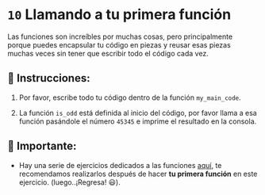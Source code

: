 # `10` Llamando a tu primera función

Las funciones son increíbles por muchas cosas, pero principalmente porque puedes encapsular tu código
en piezas y reusar esas piezas muchas veces sin tener que escribir todo el código cada vez.

## 📝 Instrucciones:

1. Por favor, escribe todo tu código dentro de la función `my_main_code`.

2. La función `is_odd` está definida al inicio del código, por favor llama a esa función pasándole el número `45345` e imprime el resultado en la consola.

## :mag_right: Importante:

 + Hay una serie de ejercicios dedicados a las funciones [aquí](https://github.com/4GeeksAcademy/python-functions-programming-exercises), te recomendamos realizarlos después de hacer **tu primera función** en este ejercicio. (luego..¡Regresa! :smiley:).